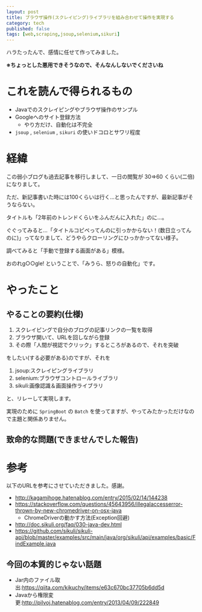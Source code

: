 ```yaml
---
layout: post
title: ブラウザ操作(スクレイピング)ライブラリを組み合わせて操作を実現する
category: tech
published: false
tags: [web,scraping,jsoup,selenium,sikuri]
---
```


ハラたったんで、感情に任せて作ってみました。

__※ちょっとした悪用できそうなので、そんなんしないでくださいね__

# これを読んで得られるもの

- Javaでのスクレイピングやブラウザ操作のサンプル
- Googleへのサイト登録方法
  - やり方だけ、自動化は不完全
- `jsoup` , `selenium` , `sikuri` の使いドコロとサワリ程度

# 経緯

この弱小ブログも過去記事を移行しまして、一日の閲覧が 30=>60 くらい(二倍)になりまして。

ただ、新記事書いた時には100くらいは行く…と思ったんですが、最新記事がそうならない。

タイトルも「2年前のトレンドくらいをふんだんに入れた」のに…。

ぐぐってみると…「タイトルコピペってんのに引っかからない！(数日立ってんのに)」ってなりまして、どうやらクローリングにひっかかってない様子。

調べてみると「手動で登録する画面がある」模様。

おのれg○○gle! ということで、「みうら、怒りの自動化」です。

# やったこと

## やることの要約(仕様)

1. スクレイピングで自分のブログの記事リンクの一覧を取得
0. ブラウザ開いて、URLを回しながら登録
0. その際「人間が視認でクリック」するところがあるので、それを突破

をしたい(する必要がある)のですが、それを

1. jsoup:スクレイピングライブラリ
0. selenium:ブラウザコントロールライブラリ
0. sikuli:画像認識＆画面操作ライブラリ

と、リレーして実現します。

実現のために `SpringBoot` の `Batch` を使ってますが、やってみたかっただけなので主題と関係ありません。


## 致命的な問題(できませんでした報告)

# 参考

以下のURLを参考にさせていただきました。感謝。

- <http://kagamihoge.hatenablog.com/entry/2015/02/14/144238>
- <https://stackoverflow.com/questions/45643956/illegalaccesserror-thrown-by-new-chromedriver-on-osx-java>
  - ChromeDriverの動かす方法(Exception回避)
- <http://doc.sikuli.org/faq/030-java-dev.html>
- <https://github.com/sikuli/sikuli-api/blob/master/examples/src/main/java/org/sikuli/api/examples/basic/FindExample.java>

## 今回の本質的じゃない話題

- Jar内のファイル取出:<https://qiita.com/kikuchy/items/e63c670bc37705b6dd5d>
- Javaから権限変更:<http://pilvoj.hatenablog.com/entry/2013/04/09/222849>
